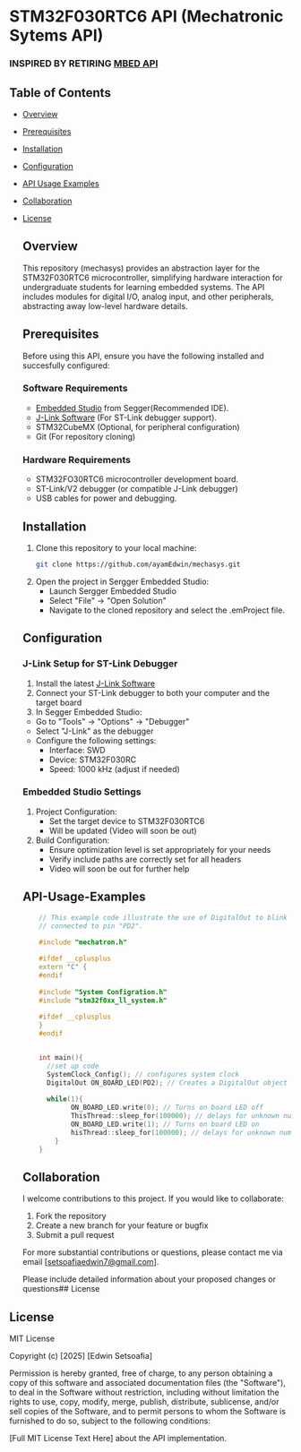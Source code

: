 #  STM32F030RTC6 API (Mechatronic Sytems API)
### INSPIRED BY RETIRING [MBED API](https://os.mbed.com/docs/mbed-os/v6.16/apis/index.html)


## Table of Contents
- [Overview](#Overview)
- [Prerequisites](#Prerequisites)
- [Installation](#Installation)
- [Configuration](#Configuration)
- [API Usage Examples](#API-Usage-Examples)
- [Collaboration](#Collaboration)
- [License](#License)

  ## Overview
  This repository (mechasys) provides an abstraction layer for the STM32F030RTC6 microcontroller,
  simplifying hardware interaction for undergraduate students for learning embedded systems.
  The API includes modules for digital I/O, analog input, and other peripherals, abstracting away
  low-level hardware details.

  ## Prerequisites
  Before using this API, ensure you have the following installed and succesfully configured:
  ### Software Requirements
  - [Embedded Studio](https://www.segger.com/downloads/embedded-studio/) from Segger(Recommended IDE).
  - [J-Link Software](https://www.segger.com/downloads/jlink/) (For ST-Link debugger support).
  - STM32CubeMX (Optional, for peripheral configuration)
  - Git (For repository cloning)
 
  ### Hardware Requirements
  - STM32FO30RTC6 microcontroller development board.
  - ST-Link/V2 debugger (or compatible J-Link debugger)
  - USB cables for power and debugging.
 

  ## Installation
  1. Clone this repository to your local machine:
     ```bash
     git clone https://github.com/ayamEdwin/mechasys.git
     ```
  3. Open the project in Sergger Embedded Studio:
     - Launch Sergger Embedded Studio
     - Select "File" -> "Open Solution"
     - Navigate to the cloned repository and
       select the .emProject file.

  ## Configuration
  ### J-Link Setup for ST-Link Debugger
  1. Install the latest [J-Link Software](https://www.segger.com/downloads/jlink/)
  2. Connect your ST-Link debugger to both your computer and the target board
  3. In Segger Embedded Studio:
    - Go to "Tools" -> "Options" -> "Debugger"
    - Select "J-Link" as the debugger
    - Configure the following settings:
      - Interface: SWD
      - Device: STM32F030RC
      - Speed: 1000 kHz (adjust if needed)
      
  ### Embedded Studio Settings
  1. Project Configuration:
     - Set the target device to STM32F030RTC6
     - Will be updated (Video will soon be out)
  2. Build Configuration:
     - Ensure optimization level is set appropriately for your needs
     - Verify include paths are correctly set for all headers
     - Video will soon be out for further help
    
  ## API-Usage-Examples
  ```cpp
      // This example code illustrate the use of DigitalOut to blink an on board LED
      // connected to pin "PD2".
    
      #include "mechatron.h"
  
      #ifdef __cplusplus
      extern "C" {
      #endif
      
      #include "System Configration.h"
      #include "stm32f0xx_ll_system.h"
      
      #ifdef __cplusplus
      }
      #endif
  
  
      int main(){
        //set up code
        SystemClock_Config(); // configures system clock
        DigitalOut ON_BOARD_LED(PD2); // Creates a DigitalOut object on PD2
    
        while(1){
              ON_BOARD_LED.write(0); // Turns on board LED off
              ThisThread::sleep_for(100000); // delays for unknown number of seconds
              ON_BOARD_LED.write(1); // Turns on board LED on
              hisThread::sleep_for(100000); // delays for unknown number of seconds
          }
      }
  ```

  ## Collaboration
  I welcome contributions to this project. If you would like
  to collaborate:
  1. Fork the repository
  2. Create a new branch for your feature or bugfix
  3. Submit  a pull request
 
  For more substantial contributions or questions, please contact me
  via email [setsoafiaedwin7@gmail.com].

  Please include detailed information about your proposed changes
  or questions## License

## License
MIT License

Copyright (c) [2025] [Edwin Setsoafia]

Permission is hereby granted, free of charge, to any person obtaining a copy
of this software and associated documentation files (the "Software"), to deal
in the Software without restriction, including without limitation the rights
to use, copy, modify, merge, publish, distribute, sublicense, and/or sell
copies of the Software, and to permit persons to whom the Software is furnished to do so, subject to the following conditions:

[Full MIT License Text Here]
 about the API implementation.
 
  
        
  
  
